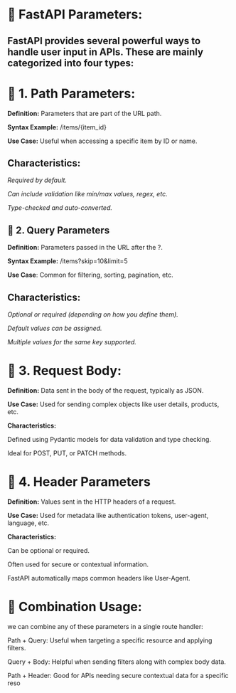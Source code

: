 # 📘 FastAPI Parameters:

## FastAPI provides several powerful ways to handle user input in APIs. These are mainly categorized into four types:

# 🔹 1. Path Parameters:

**Definition:** Parameters that are part of the URL path.

**Syntax Example:** /items/{item_id}

**Use Case:** Useful when accessing a specific item by ID or name.

## Characteristics:

*Required by default.*

*Can include validation like min/max values, regex, etc.*

*Type-checked and auto-converted.*

## 🔹 2. Query Parameters

**Definition:** Parameters passed in the URL after the ?.

**Syntax Example:** /items?skip=10&limit=5

**Use Case**: Common for filtering, sorting, pagination, etc.

## Characteristics:

*Optional or required (depending on how you define them).*

*Default values can be assigned.*

*Multiple values for the same key supported.*

# 🔹 3. Request Body:

**Definition:** Data sent in the body of the request, typically as JSON.

**Use Case:** Used for sending complex objects like user details, products, etc.

**Characteristics:**

Defined using Pydantic models for data validation and type checking.

Ideal for POST, PUT, or PATCH methods.

# 🔹 4. Header Parameters

**Definition:** Values sent in the HTTP headers of a request.

**Use Case:** Used for metadata like authentication tokens, user-agent, language, etc.

**Characteristics:**

Can be optional or required.

Often used for secure or contextual information.

FastAPI automatically maps common headers like User-Agent.

# 🔸 Combination Usage:

we can combine any of these parameters in a single route handler:

Path + Query: Useful when targeting a specific resource and applying filters.

Query + Body: Helpful when sending filters along with complex body data.

Path + Header: Good for APIs needing secure contextual data for a specific reso
